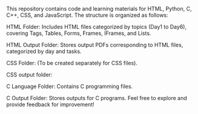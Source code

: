 This repository contains code and learning materials for HTML, Python, C, C++, CSS, and JavaScript. The structure is organized as follows:

HTML Folder: Includes HTML files categorized by topics (Day1 to Day6), covering Tags, Tables, Forms, Frames, IFrames, and Lists.

HTML Output Folder: Stores output PDFs corresponding to HTML files, categorized by day and tasks.

CSS Folder: (To be created separately for CSS files).

CSS output folder:

C Language Folder: Contains C programming files.

C Output Folder: Stores outputs for C programs.
Feel free to explore and provide feedback for improvement!
